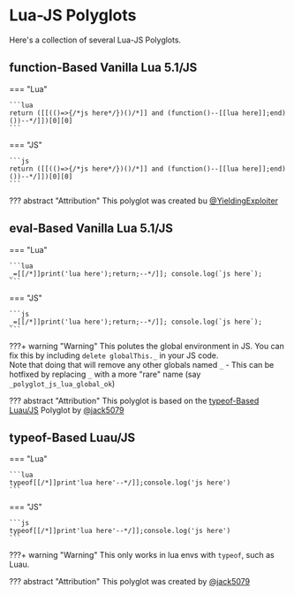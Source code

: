 # Lua-JS Polyglots
Here's a collection of several Lua-JS Polyglots.

## function-Based Vanilla Lua 5.1/JS

=== "Lua"

    ```lua
    return ([[(()=>{/*js here*/})()/*]] and (function()--[[lua here]];end)())--*/]])[0][0]
    ```

=== "JS"

    ```js
    return ([[(()=>{/*js here*/})()/*]] and (function()--[[lua here]];end)())--*/]])[0][0]
    ```

??? abstract "Attribution"
    This polyglot was created bu [@YieldingExploiter](https://github.com/YieldingExploiter)

## eval-Based Vanilla Lua 5.1/JS

=== "Lua"

    ```lua
    _=[[/*]]print('lua here');return;--*/]]; console.log(`js here`);
    ```

=== "JS"

    ```js
    _=[[/*]]print('lua here');return;--*/]]; console.log(`js here`);
    ```

???+ warning "Warning"
    This polutes the global environment in JS. You can fix this by including `delete globalThis._` in your JS code.<br/>
    Note that doing that will remove any other globals named `_` - This can be hotfixed by replacing `_` with a more "rare" name (say `_polyglot_js_lua_global_ok`)

??? abstract "Attribution"
    This polyglot is based on the [typeof-Based Luau/JS](#typeof-based-luaujs) Polyglot by [@jack5079](https://github.com/jack5079)

## typeof-Based Luau/JS

=== "Lua"

    ```lua
    typeof[[/*]]print'lua here'--*/]];console.log('js here')
    ```

=== "JS"

    ```js
    typeof[[/*]]print'lua here'--*/]];console.log('js here')
    ```

???+ warning "Warning"
    This only works in lua envs with `typeof`, such as Luau.

??? abstract "Attribution"
    This polyglot was created by [@jack5079](https://github.com/jack5079)
